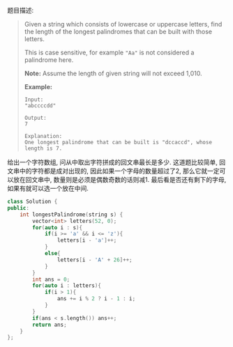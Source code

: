 题目描述:

> Given a string which consists of lowercase or uppercase letters, find the length of the longest palindromes that can be built with those letters.
>
> This is case sensitive, for example `"Aa"` is not considered a palindrome here.
>
> **Note:**
> Assume the length of given string will not exceed 1,010.
>
> **Example:**
>
> ```
> Input:
> "abccccdd"
>
> Output:
> 7
>
> Explanation:
> One longest palindrome that can be built is "dccaccd", whose length is 7.
> ```

给出一个字符数组, 问从中取出字符拼成的回文串最长是多少. 这道题比较简单, 回文串中的字符都是成对出现的, 因此如果一个字母的数量超过了2, 那么它就一定可以放在回文串中, 数量则是必须是偶数奇数的话则减1. 最后看是否还有剩下的字母, 如果有就可以选一个放在中间.

```c++
class Solution {
public:
    int longestPalindrome(string s) {
        vector<int> letters(52, 0);
        for(auto i : s){
            if(i >= 'a' && i <= 'z'){
                letters[i - 'a']++;
            }
            else{
                letters[i - 'A' + 26]++;
            }
        }
        int ans = 0;
        for(auto i : letters){
            if(i > 1){
                ans += i % 2 ? i - 1 : i;
            }
        }
        if(ans < s.length()) ans++;
        return ans;
    }
};
```

